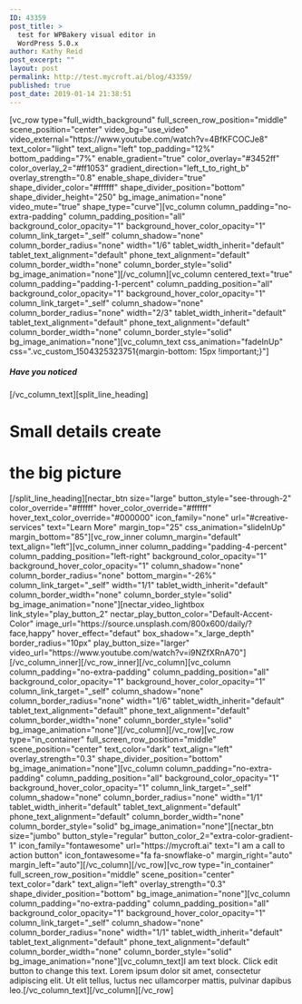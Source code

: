 ```yaml
---
ID: 43359
post_title: >
  test for WPBakery visual editor in
  WordPress 5.0.x
author: Kathy Reid
post_excerpt: ""
layout: post
permalink: http://test.mycroft.ai/blog/43359/
published: true
post_date: 2019-01-14 21:38:51
---
```

<p>[vc_row type="full_width_background" full_screen_row_position="middle" scene_position="center" video_bg="use_video" video_external="https://www.youtube.com/watch?v=4BfKFCOCJe8" text_color="light" text_align="left" top_padding="12%" bottom_padding="7%" enable_gradient="true" color_overlay="#3452ff" color_overlay_2="#ff1053" gradient_direction="left_t_to_right_b" overlay_strength="0.8" enable_shape_divider="true" shape_divider_color="#ffffff" shape_divider_position="bottom" shape_divider_height="250" bg_image_animation="none" video_mute="true" shape_type="curve"][vc_column column_padding="no-extra-padding" column_padding_position="all" background_color_opacity="1" background_hover_color_opacity="1" column_link_target="_self" column_shadow="none" column_border_radius="none" width="1/6" tablet_width_inherit="default" tablet_text_alignment="default" phone_text_alignment="default" column_border_width="none" column_border_style="solid" bg_image_animation="none"][/vc_column][vc_column centered_text="true" column_padding="padding-1-percent" column_padding_position="all" background_color_opacity="1" background_hover_color_opacity="1" column_link_target="_self" column_shadow="none" column_border_radius="none" width="2/3" tablet_width_inherit="default" tablet_text_alignment="default" phone_text_alignment="default" column_border_width="none" column_border_style="solid" bg_image_animation="none"][vc_column_text css_animation="fadeInUp" css=".vc_custom_1504325323751{margin-bottom: 15px !important;}"]</p>
<h5>Have you noticed</h5>
<p>[/vc_column_text][split_line_heading]</p>
<h1>Small details create</h1>
<h1>the big picture</h1>
<p>[/split_line_heading][nectar_btn size="large" button_style="see-through-2" color_override="#ffffff" hover_color_override="#ffffff" hover_text_color_override="#000000" icon_family="none" url="#creative-services" text="Learn More" margin_top="25" css_animation="slideInUp" margin_bottom="85"][vc_row_inner column_margin="default" text_align="left"][vc_column_inner column_padding="padding-4-percent" column_padding_position="left-right" background_color_opacity="1" background_hover_color_opacity="1" column_shadow="none" column_border_radius="none" bottom_margin="-26%" column_link_target="_self" width="1/1" tablet_width_inherit="default" column_border_width="none" column_border_style="solid" bg_image_animation="none"][nectar_video_lightbox link_style="play_button_2" nectar_play_button_color="Default-Accent-Color" image_url="https://source.unsplash.com/800x600/daily/?face,happy" hover_effect="defaut" box_shadow="x_large_depth" border_radius="10px" play_button_size="larger" video_url="https://www.youtube.com/watch?v=i9NZfXRnA70"][/vc_column_inner][/vc_row_inner][/vc_column][vc_column column_padding="no-extra-padding" column_padding_position="all" background_color_opacity="1" background_hover_color_opacity="1" column_link_target="_self" column_shadow="none" column_border_radius="none" width="1/6" tablet_width_inherit="default" tablet_text_alignment="default" phone_text_alignment="default" column_border_width="none" column_border_style="solid" bg_image_animation="none"][/vc_column][/vc_row][vc_row type="in_container" full_screen_row_position="middle" scene_position="center" text_color="dark" text_align="left" overlay_strength="0.3" shape_divider_position="bottom" bg_image_animation="none"][vc_column column_padding="no-extra-padding" column_padding_position="all" background_color_opacity="1" background_hover_color_opacity="1" column_link_target="_self" column_shadow="none" column_border_radius="none" width="1/1" tablet_width_inherit="default" tablet_text_alignment="default" phone_text_alignment="default" column_border_width="none" column_border_style="solid" bg_image_animation="none"][nectar_btn size="jumbo" button_style="regular" button_color_2="extra-color-gradient-1" icon_family="fontawesome" url="https://mycroft.ai" text="I am a call to action button" icon_fontawesome="fa fa-snowflake-o" margin_right="auto" margin_left="auto"][/vc_column][/vc_row][vc_row type="in_container" full_screen_row_position="middle" scene_position="center" text_color="dark" text_align="left" overlay_strength="0.3" shape_divider_position="bottom" bg_image_animation="none"][vc_column column_padding="no-extra-padding" column_padding_position="all" background_color_opacity="1" background_hover_color_opacity="1" column_link_target="_self" column_shadow="none" column_border_radius="none" width="1/1" tablet_width_inherit="default" tablet_text_alignment="default" phone_text_alignment="default" column_border_width="none" column_border_style="solid" bg_image_animation="none"][vc_column_text]I am text block. Click edit button to change this text. Lorem ipsum dolor sit amet, consectetur adipiscing elit. Ut elit tellus, luctus nec ullamcorper mattis, pulvinar dapibus leo.[/vc_column_text][/vc_column][/vc_row]</p>